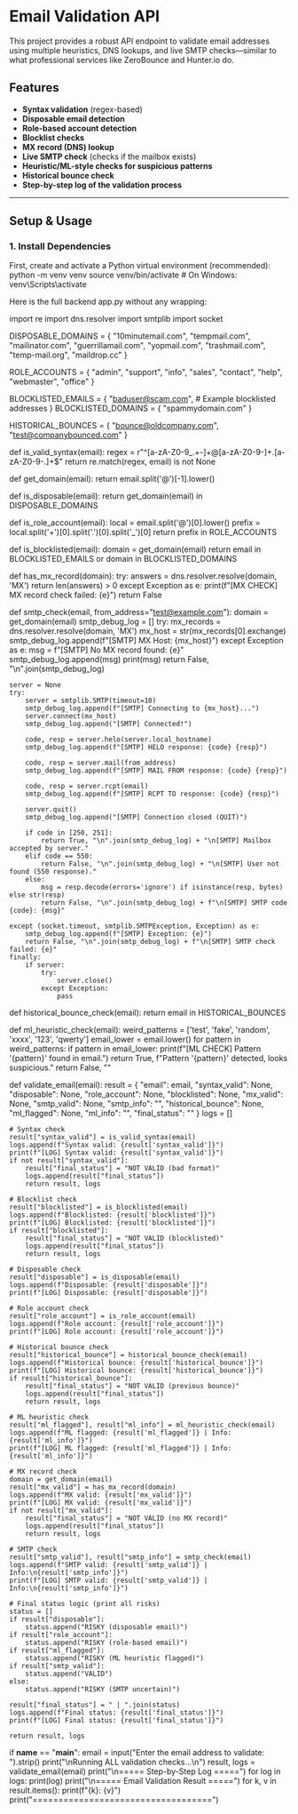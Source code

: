 # Email Validation API

This project provides a robust API endpoint to validate email addresses using multiple heuristics, DNS lookups, and live SMTP checks—similar to what professional services like ZeroBounce and Hunter.io do.

## Features

- **Syntax validation** (regex-based)
- **Disposable email detection**
- **Role-based account detection**
- **Blocklist checks**
- **MX record (DNS) lookup**
- **Live SMTP check** (checks if the mailbox exists)
- **Heuristic/ML-style checks for suspicious patterns**
- **Historical bounce check**
- **Step-by-step log of the validation process**

---

## Setup & Usage

### 1. Install Dependencies

First, create and activate a Python virtual environment (recommended):
python -m venv venv
source venv/bin/activate   # On Windows: venv\Scripts\activate

Here is the full backend app.py without any wrapping:

import re
import dns.resolver
import smtplib
import socket

DISPOSABLE_DOMAINS = {
    "10minutemail.com", "tempmail.com", "mailinator.com", "guerrillamail.com",
    "yopmail.com", "trashmail.com", "temp-mail.org", "maildrop.cc"
}

ROLE_ACCOUNTS = {
    "admin", "support", "info", "sales", "contact", "help", "webmaster", "office"
}

BLOCKLISTED_EMAILS = {
    "baduser@scam.com",  # Example blocklisted addresses
}
BLOCKLISTED_DOMAINS = {
    "spammydomain.com"
}

HISTORICAL_BOUNCES = {
    "bounce@oldcompany.com",
    "test@companybounced.com"
}

def is_valid_syntax(email):
    regex = r"^[a-zA-Z0-9_.+-]+@[a-zA-Z0-9-]+\.[a-zA-Z0-9-.]+$"
    return re.match(regex, email) is not None

def get_domain(email):
    return email.split('@')[-1].lower()

def is_disposable(email):
    return get_domain(email) in DISPOSABLE_DOMAINS

def is_role_account(email):
    local = email.split('@')[0].lower()
    prefix = local.split('+')[0].split('.')[0].split('_')[0]
    return prefix in ROLE_ACCOUNTS

def is_blocklisted(email):
    domain = get_domain(email)
    return email in BLOCKLISTED_EMAILS or domain in BLOCKLISTED_DOMAINS

def has_mx_record(domain):
    try:
        answers = dns.resolver.resolve(domain, 'MX')
        return len(answers) > 0
    except Exception as e:
        print(f"[MX CHECK] MX record check failed: {e}")
        return False

def smtp_check(email, from_address="test@example.com"):
    domain = get_domain(email)
    smtp_debug_log = []
    try:
        mx_records = dns.resolver.resolve(domain, 'MX')
        mx_host = str(mx_records[0].exchange)
        smtp_debug_log.append(f"[SMTP] MX Host: {mx_host}")
    except Exception as e:
        msg = f"[SMTP] No MX record found: {e}"
        smtp_debug_log.append(msg)
        print(msg)
        return False, "\n".join(smtp_debug_log)

    server = None
    try:
        server = smtplib.SMTP(timeout=10)
        smtp_debug_log.append(f"[SMTP] Connecting to {mx_host}...")
        server.connect(mx_host)
        smtp_debug_log.append("[SMTP] Connected!")

        code, resp = server.helo(server.local_hostname)
        smtp_debug_log.append(f"[SMTP] HELO response: {code} {resp}")

        code, resp = server.mail(from_address)
        smtp_debug_log.append(f"[SMTP] MAIL FROM response: {code} {resp}")

        code, resp = server.rcpt(email)
        smtp_debug_log.append(f"[SMTP] RCPT TO response: {code} {resp}")

        server.quit()
        smtp_debug_log.append("[SMTP] Connection closed (QUIT)")

        if code in [250, 251]:
            return True, "\n".join(smtp_debug_log) + "\n[SMTP] Mailbox accepted by server."
        elif code == 550:
            return False, "\n".join(smtp_debug_log) + "\n[SMTP] User not found (550 response)."
        else:
            msg = resp.decode(errors='ignore') if isinstance(resp, bytes) else str(resp)
            return False, "\n".join(smtp_debug_log) + f"\n[SMTP] SMTP code {code}: {msg}"

    except (socket.timeout, smtplib.SMTPException, Exception) as e:
        smtp_debug_log.append(f"[SMTP] Exception: {e}")
        return False, "\n".join(smtp_debug_log) + f"\n[SMTP] SMTP check failed: {e}"
    finally:
        if server:
            try:
                server.close()
            except Exception:
                pass

def historical_bounce_check(email):
    return email in HISTORICAL_BOUNCES

def ml_heuristic_check(email):
    weird_patterns = ['test', 'fake', 'random', 'xxxx', '123', 'qwerty']
    email_lower = email.lower()
    for pattern in weird_patterns:
        if pattern in email_lower:
            print(f"[ML CHECK] Pattern '{pattern}' found in email.")
            return True, f"Pattern '{pattern}' detected, looks suspicious."
    return False, ""

def validate_email(email):
    result = {
        "email": email,
        "syntax_valid": None,
        "disposable": None,
        "role_account": None,
        "blocklisted": None,
        "mx_valid": None,
        "smtp_valid": None,
        "smtp_info": "",
        "historical_bounce": None,
        "ml_flagged": None,
        "ml_info": "",
        "final_status": ""
    }
    logs = []

    # Syntax check
    result["syntax_valid"] = is_valid_syntax(email)
    logs.append(f"Syntax valid: {result['syntax_valid']}")
    print(f"[LOG] Syntax valid: {result['syntax_valid']}")
    if not result["syntax_valid"]:
        result["final_status"] = "NOT VALID (bad format)"
        logs.append(result["final_status"])
        return result, logs

    # Blocklist check
    result["blocklisted"] = is_blocklisted(email)
    logs.append(f"Blocklisted: {result['blocklisted']}")
    print(f"[LOG] Blocklisted: {result['blocklisted']}")
    if result["blocklisted"]:
        result["final_status"] = "NOT VALID (blocklisted)"
        logs.append(result["final_status"])
        return result, logs

    # Disposable check
    result["disposable"] = is_disposable(email)
    logs.append(f"Disposable: {result['disposable']}")
    print(f"[LOG] Disposable: {result['disposable']}")

    # Role account check
    result["role_account"] = is_role_account(email)
    logs.append(f"Role account: {result['role_account']}")
    print(f"[LOG] Role account: {result['role_account']}")

    # Historical bounce check
    result["historical_bounce"] = historical_bounce_check(email)
    logs.append(f"Historical bounce: {result['historical_bounce']}")
    print(f"[LOG] Historical bounce: {result['historical_bounce']}")
    if result["historical_bounce"]:
        result["final_status"] = "NOT VALID (previous bounce)"
        logs.append(result["final_status"])
        return result, logs

    # ML heuristic check
    result["ml_flagged"], result["ml_info"] = ml_heuristic_check(email)
    logs.append(f"ML flagged: {result['ml_flagged']} | Info: {result['ml_info']}")
    print(f"[LOG] ML flagged: {result['ml_flagged']} | Info: {result['ml_info']}")

    # MX record check
    domain = get_domain(email)
    result["mx_valid"] = has_mx_record(domain)
    logs.append(f"MX valid: {result['mx_valid']}")
    print(f"[LOG] MX valid: {result['mx_valid']}")
    if not result["mx_valid"]:
        result["final_status"] = "NOT VALID (no MX record)"
        logs.append(result["final_status"])
        return result, logs

    # SMTP check
    result["smtp_valid"], result["smtp_info"] = smtp_check(email)
    logs.append(f"SMTP valid: {result['smtp_valid']} | Info:\n{result['smtp_info']}")
    print(f"[LOG] SMTP valid: {result['smtp_valid']} | Info:\n{result['smtp_info']}")

    # Final status logic (print all risks)
    status = []
    if result["disposable"]:
        status.append("RISKY (disposable email)")
    if result["role_account"]:
        status.append("RISKY (role-based email)")
    if result["ml_flagged"]:
        status.append("RISKY (ML heuristic flagged)")
    if result["smtp_valid"]:
        status.append("VALID")
    else:
        status.append("RISKY (SMTP uncertain)")

    result["final_status"] = " | ".join(status)
    logs.append(f"Final status: {result['final_status']}")
    print(f"[LOG] Final status: {result['final_status']}")

    return result, logs

if __name__ == "__main__":
    email = input("Enter the email address to validate: ").strip()
    print("\nRunning ALL validation checks...\n")
    result, logs = validate_email(email)
    print("\n===== Step-by-Step Log =====")
    for log in logs:
        print(log)
    print("\n===== Email Validation Result =====")
    for k, v in result.items():
        print(f"{k}: {v}")
    print("===================================")
